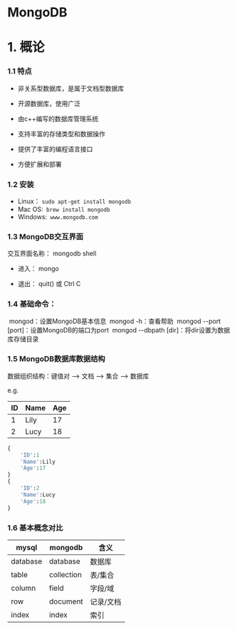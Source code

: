 # MongoDB

# 1. 概论

### 1.1 特点

* 非关系型数据库，是属于文档型数据库

* 开源数据库，使用广泛

* 由c++编写的数据库管理系统

* 支持丰富的存储类型和数据操作

* 提供了丰富的编程语言接口

* 方便扩展和部署

### 1.2 安装

* Linux： `sudo apt-get install mongodb`
* Mac OS:` brew install mongodb`
* Windows:` www.mongodb.com`

### 1.3 MongoDB交互界面

交互界面名称： mongodb shell

* 进入： mongo

* 退出： quit() 或 Ctrl C

### 1.4 基础命令：

  ​		mongod：设置MongoDB基本信息
  ​		mongod -h：查看帮助
  ​		mongod --port [port]：设置MongoDB的端口为port
  ​		mongod --dbpath [dir]：将dir设置为数据库存储目录
### 1.5 MongoDB数据库数据结构
数据组织结构：键值对 --> 文档 --> 集合 --> 数据库

e.g.

|ID|Name|Age|
|----|------|------|
|1|Lily|17|
|2|Lucy|18|
```py
{
	'ID':1
	'Name':Lily
	'Age':17
}
{
	'ID':2
	'Name':Lucy
	'Age':18
}
```

### 1.6 基本概念对比
mysql|mongodb|含义
-|-|-
database|database|数据库
table|collection|表/集合
column|field|字段/域
row|document|记录/文档
index| index|索引

